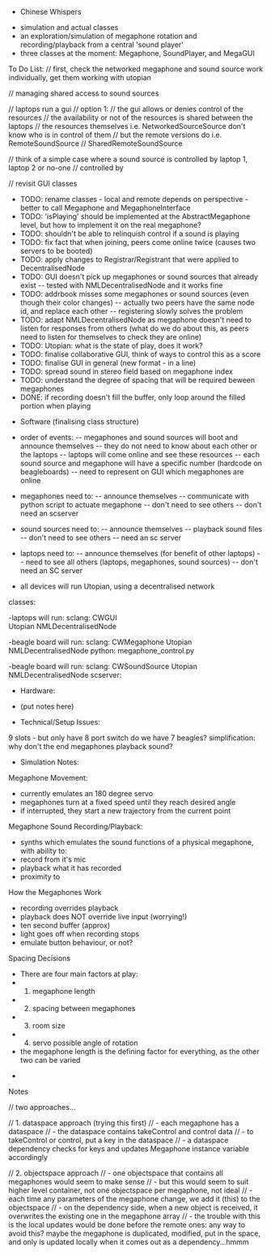 * Chinese Whispers

- simulation and actual classes
- an exploration/simulation of megaphone rotation and recording/playback from a central 'sound player'
- three classes at the moment: Megaphone, SoundPlayer, and MegaGUI

To Do List:
// first, check the networked megaphone and sound source work individually, get them working with utopian

// managing shared access to sound sources

// laptops run a gui
// option 1:
// the gui allows or denies control of the resources
// the availability or not of the resources is shared between the laptops
// the resources themselves i.e. NetworkedSourceSource don't know who is in control of them
// but the remote versions do i.e. RemoteSoundSource
// SharedRemoteSoundSource

// think of a simple case where a sound source is controlled by laptop 1, laptop 2 or no-one
// controlled by

// revisit GUI classes

- TODO: rename classes - local and remote depends on perspective - better to call Megaphone and MegaphoneInterface
- TODO: 'isPlaying' should be implemented at the AbstractMegaphone level, but how to implement it on the real megaphone?
- TODO: shouldn't be able to relinquish control if a sound is playing
- TODO: fix fact that when joining, peers come online twice (causes two servers to be booted)
- TODO: apply changes to Registrar/Registrant that were applied to DecentralisedNode
- TODO: GUI doesn't pick up megaphones or sound sources that already exist
-- tested with NMLDecentralisedNode and it works fine
- TODO: addrbook misses some megaphones or sound sources (even though their color changes)
-- actually two peers have the same node id, and replace each other
-- registering slowly solves the problem
- TODO: adapt NMLDecentralisedNode as megaphone doesn't need to listen for responses from others (what do we do about this, as peers need to listen for themselves to check they are online)
- TODO: Utopian: what is the state of play, does it work?
- TODO: finalise collaborative GUI, think of ways to control this as a score
- TODO: finalise GUI in general (new format - in a line)
- TODO: spread sound in stereo field based on megaphone index
- TODO: understand the degree of spacing that will be required beween megaphones
- DONE: if recording doesn't fill the buffer, only loop around the filled portion when playing

* Software (finalising class structure)

- order of events:
-- megaphones and sound sources will boot and announce themselves
-- they do not need to know about each other or the laptops
-- laptops will come online and see these resources
-- each sound source and megaphone will have a specific number (hardcode on beagleboards)
-- need to represent on GUI which megaphones are online

- megaphones need to:
-- announce themselves
-- communicate with python script to actuate megaphone
-- don't need to see others
-- don't need an scserver
- sound sources need to:
-- announce themselves
-- playback sound files
-- don't need to see others
-- need an sc server
- laptops need to:
-- announce themselves (for benefit of other laptops)
-- need to see all others (laptops, megaphones, sound sources)
-- don't need an SC server
* all devices will run Utopian, using a decentralised network

classes:

-laptops will run:
sclang:
	CWGUI					
	Utopian
	NMLDecentralisedNode

-beagle board will run:
sclang:
	CWMegaphone	
	Utopian
	NMLDecentralisedNode
python:
	megaphone_control.py

-beagle board will run:
sclang:
	CWSoundSource
	Utopian
	NMLDecentralisedNode
scserver:

* Hardware:

- (put notes here)

* Technical/Setup Issues:

9 slots - but only have 8 port switch
do we have 7 beagles?
simplification: why don't the end megaphones playback sound?

* Simulation Notes:

Megaphone Movement:
- currently emulates an 180 degree servo
- megaphones turn at a fixed speed until they reach desired angle
- if interrupted, they start a new trajectory from the current point

Megaphone Sound Recording/Playback:
- synths which emulates the sound functions of a physical megaphone, with ability to:
- record from it's mic
- playback what it has recorded
- proximity to

How the Megaphones Work
- recording overrides playback
- playback does NOT override live input (worrying!)
- ten second buffer (approx)
- light goes off when recording stops
- emulate button behaviour, or not?

Spacing Decisions
- There are four main factors at play:
- 1. megaphone length
- 2. spacing between megaphones
- 3. room size
- 4. servo possible angle of rotation
- the megaphone length is the defining factor for everything, as the other two can be varied

*

Notes

// two approaches...

// 1. dataspace approach (trying this first)
// - each megaphone has a dataspace
// - the dataspace contains takeControl and control data
// - to takeControl or control, put a key in the dataspace
// - a dataspace dependency checks for keys and updates Megaphone instance variable accordingly

// 2. objectspace approach
// - one objectspace that contains all megaphones would seem to make sense
// - but this would seem to suit higher level container, not one objectspace per megaphone, not ideal
// - each time any parameters of the megaphone change, we add it (this) to the objectspace
// - on the dependency side, when a new object is received, it overwrites the existing one in the megaphone array
// - the trouble with this is the local updates would be done before the remote ones: any way to avoid this? maybe the megaphone is duplicated, modified, put in the space, and only is updated locally when it comes out as a dependency...hmmm
